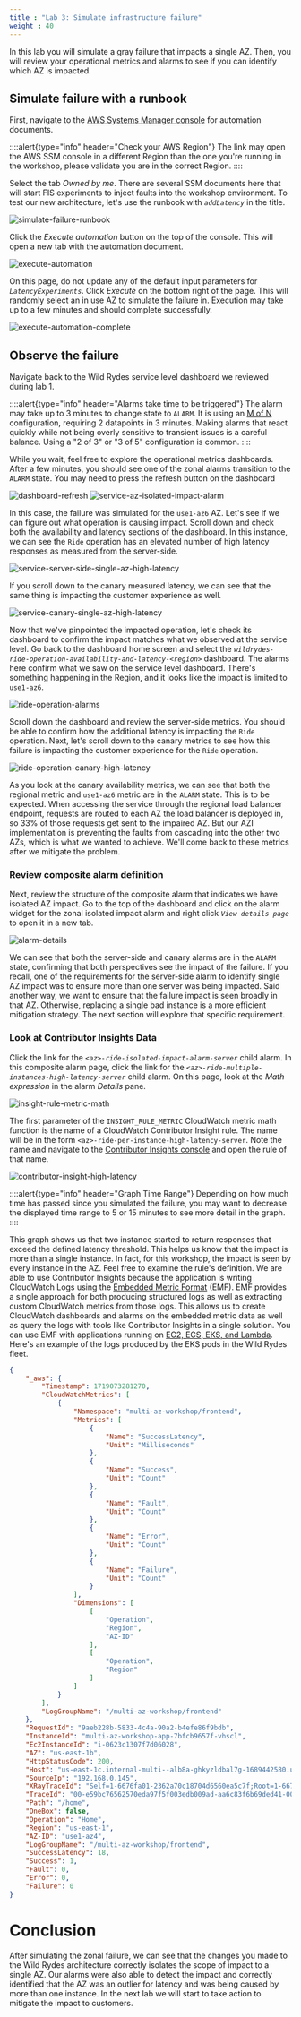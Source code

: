 ```yaml
---
title : "Lab 3: Simulate infrastructure failure"
weight : 40
---
```


In this lab you will simulate a gray failure that impacts a single AZ. Then, you will review your operational metrics and alarms to see if you can identify which AZ is impacted.

## Simulate failure with a runbook

First, navigate to the [AWS Systems Manager console](https://console.aws.amazon.com/systems-manager/automation/execute#) for automation documents. 

::::alert{type="info" header="Check your AWS Region"}
The link may open the AWS SSM console in a different Region than the one you're running in the workshop, please validate you are in the correct Region.
::::

Select the tab *Owned by me*. There are several SSM documents here that will start FIS experiments to inject faults into the workshop environment. To test our new architecture, let's use the runbook with *`addLatency`* in the title.

![simulate-failure-runbook](/static/add-latency-runbook.png)

Click the *Execute automation* button on the top of the console. This will open a new tab with the automation document.

![execute-automation](/static/execute-automation.png)

On this page, do not update any of the default input parameters for *`LatencyExperiments`*. Click *Execute* on the bottom right of the page. This will randomly select an in use AZ to simulate the failure in. Execution may take up to a few minutes and should complete successfully.

![execute-automation-complete](/static/simulate-failure-runbook-completion.png)

## Observe the failure

Navigate back to the Wild Rydes service level dashboard we reviewed during lab 1. 

::::alert{type="info" header="Alarms take time to be triggered"}
The alarm may take up to 3 minutes to change state to `ALARM`. It is using an [M of N](https://docs.aws.amazon.com/AmazonCloudWatch/latest/monitoring/AlarmThatSendsEmail.html#alarm-evaluation) configuration, requiring 2 datapoints in 3 minutes. Making alarms that react quickly while not being overly sensitive to transient issues is a careful balance. Using a "2 of 3" or "3 of 5" configuration is common.
::::

While you wait, feel free to explore the operational metrics dashboards. After a few minutes, you should see one of the zonal alarms transition to the `ALARM` state. You may need to press the refresh button on the dashboard

![dashboard-refresh](/static/dashboard-refresh.png)
![service-az-isolated-impact-alarm](/static/service-az-isolated-impact-alarm.png)

In this case, the failure was simulated for the ```use1-az6``` AZ. Let's see if we can figure out what operation is causing impact. Scroll down and check both the availability and latency sections of the dashboard. In this instance, we can see the `Ride` operation has an elevated number of high latency responses as measured from the server-side.

![service-server-side-single-az-high-latency](/static/service-server-side-single-az-high-latency.png)

If you scroll down to the canary measured latency, we can see that the same thing is impacting the customer experience as well.

![service-canary-single-az-high-latency](/static/service-canary-single-az-high-latency.png)

Now that we've pinpointed the impacted operation, let's check its dashboard to confirm the impact matches what we observed at the service level. Go back to the dashboard home screen and select the *`wildrydes-ride-operation-availability-and-latency-<region>`* dashboard. The alarms here confirm what we saw on the service level dashboard. There's something happening in the Region, and it looks like the impact is limited to `use1-az6`.

![ride-operation-alarms](/static/ride-operation-alarms.png)

Scroll down the dashboard and review the server-side metrics. You should be able to confirm how the additional latency is impacting the `Ride` operation. Next, let's scroll down to the canary metrics to see how this failure is impacting the customer experience for the `Ride` operation.

![ride-operation-canary-high-latency](/static/ride-operation-canary-high-latency.png)

As you look at the canary availability metrics, we can see that both the regional metric and `use1-az6` metric are in the `ALARM` state. This is to be expected. When accessing the service through the regional load balancer endpoint, requests are routed to each AZ the load balancer is deployed in, so 33% of those requests get sent to the impaired AZ. But our AZI implementation is preventing the faults from cascading into the other two AZs, which is what we wanted to achieve. We'll come back to these metrics after we mitigate the problem.

### Review composite alarm definition
Next, review the structure of the composite alarm that indicates we have isolated AZ impact. Go to the top of the dashboard and click on the alarm widget for the zonal isolated impact alarm and right click *`View details page`* to open it in a new tab.

![alarm-details](/static/alarm-details.png)

We can see that both the server-side and canary alarms are in the `ALARM` state, confirming that both perspectives see the impact of the failure. If you recall, one of the requirements for the server-side alarm to identify single AZ impact was to ensure more than one server was being impacted. Said another way, we want to ensure that the failure impact is seen broadly in that AZ. Otherwise, replacing a single bad instance is a more efficient mitigation strategy. The next section will explore that specific requirement.

### Look at Contributor Insights Data

Click the link for the *`<az>-ride-isolated-impact-alarm-server`* child alarm. In this composite alarm page, click the link for the *`<az>-ride-multiple-instances-high-latency-server`* child alarm. On this page, look at the *Math expression* in the alarm *Details* pane.

![insight-rule-metric-math](/static/insight-rule-metric-math.png)

The first parameter of the `INSIGHT_RULE_METRIC` CloudWatch metric math function is the name of a CloudWatch Contributor Insight rule. The name will be in the form `<az>-ride-per-instance-high-latency-server`. Note the name and navigate to the [Contributor Insights console](https://console.aws.amazon.com/cloudwatch/home#contributor-insights:rules) and open the rule of that name.

![contributor-insight-high-latency](/static/contributor-insight-high-latency.png)

::::alert{type="info" header="Graph Time Range"}
Depending on how much time has passed since you simulated the failure, you may want to decrease the displayed time range to 5 or 15 minutes to see more detail in the graph.
::::

This graph shows us that two instance started to return responses that exceed the defined latency threshold. This helps us know that the impact is more than a single instance. In fact, for this workshop, the impact is seen by every instance in the AZ. Feel free to examine the rule's definition. We are able to use Contributor Insights because the application is writing CloudWatch Logs using the [Embedded Metric Format](https://docs.aws.amazon.com/AmazonCloudWatch/latest/monitoring/CloudWatch_Embedded_Metric_Format_Specification.html) (EMF). EMF provides a single approach for both producing structured logs as well as extracting custom CloudWatch metrics from those logs. This allows us to create CloudWatch dashboards and alarms on the embedded metric data as well as query the logs with tools like Contributor Insights in a single solution. You can use EMF with applications running on [EC2, ECS, EKS, and Lambda](https://docs.aws.amazon.com/AmazonCloudWatch/latest/monitoring/CloudWatch_Embedded_Metric_Format_Generation_CloudWatch_Agent.html). Here's an example of the logs produced by the EKS pods in the Wild Rydes fleet.

```json
{
    "_aws": {
        "Timestamp": 1719073281270,
        "CloudWatchMetrics": [
            {
                "Namespace": "multi-az-workshop/frontend",
                "Metrics": [
                    {
                        "Name": "SuccessLatency",
                        "Unit": "Milliseconds"
                    },
                    {
                        "Name": "Success",
                        "Unit": "Count"
                    },
                    {
                        "Name": "Fault",
                        "Unit": "Count"
                    },
                    {
                        "Name": "Error",
                        "Unit": "Count"
                    },
                    {
                        "Name": "Failure",
                        "Unit": "Count"
                    }
                ],
                "Dimensions": [
                    [
                        "Operation",
                        "Region",
                        "AZ-ID"
                    ],
                    [
                        "Operation",
                        "Region"
                    ]
                ]
            }
        ],
        "LogGroupName": "/multi-az-workshop/frontend"
    },
    "RequestId": "9aeb228b-5833-4c4a-90a2-b4efe86f9bdb",
    "InstanceId": "multi-az-workshop-app-7bfcb9657f-vhscl",
    "Ec2InstanceId": "i-0623c1307f7d06028",
    "AZ": "us-east-1b",
    "HttpStatusCode": 200,
    "Host": "us-east-1c.internal-multi--alb8a-ghkyzldbal7g-1689442580.us-east-1.elb.amazonaws.com",
    "SourceIp": "192.168.0.145",
    "XRayTraceId": "Self=1-6676fa01-2362a70c18704d6560ea5c7f;Root=1-6676f9f4-17945ac70e1cea2158bf253f;Parent=44dc880efaeade3c;Sampled=1;Lineage=00f48b1e:0",
    "TraceId": "00-e59bc76562570eda97f5f003edb009ad-aa6c83f6b69ded41-00",
    "Path": "/home",
    "OneBox": false,
    "Operation": "Home",
    "Region": "us-east-1",
    "AZ-ID": "use1-az4",
    "LogGroupName": "/multi-az-workshop/frontend",
    "SuccessLatency": 18,
    "Success": 1,
    "Fault": 0,
    "Error": 0,
    "Failure": 0
}
```

# Conclusion
After simulating the zonal failure, we can see that the changes you made to the Wild Rydes architecture correctly isolates the scope of impact to a single AZ. Our alarms were also able to detect the impact and correctly identified that the AZ was an outlier for latency and was being caused by more than one instance. In the next lab we will start to take action to mitigate the impact to customers.
